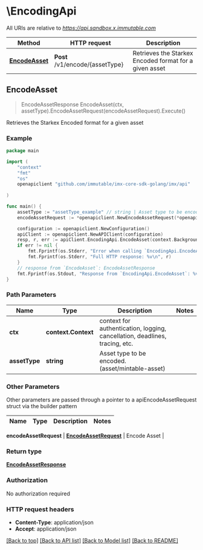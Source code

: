 # \EncodingApi

All URIs are relative to *https://api.sandbox.x.immutable.com*

Method | HTTP request | Description
------------- | ------------- | -------------
[**EncodeAsset**](EncodingApi.md#EncodeAsset) | **Post** /v1/encode/{assetType} | Retrieves the Starkex Encoded format for a given asset



## EncodeAsset

> EncodeAssetResponse EncodeAsset(ctx, assetType).EncodeAssetRequest(encodeAssetRequest).Execute()

Retrieves the Starkex Encoded format for a given asset



### Example

```go
package main

import (
    "context"
    "fmt"
    "os"
    openapiclient "github.com/immutable/imx-core-sdk-golang/imx/api"
    
)

func main() {
    assetType := "assetType_example" // string | Asset type to be encoded. (asset/mintable-asset)
    encodeAssetRequest := *openapiclient.NewEncodeAssetRequest(*openapiclient.NewEncodeAssetRequestToken()) // EncodeAssetRequest | Encode Asset

    configuration := openapiclient.NewConfiguration()
    apiClient := openapiclient.NewAPIClient(configuration)
    resp, r, err := apiClient.EncodingApi.EncodeAsset(context.Background(), assetType).EncodeAssetRequest(encodeAssetRequest).Execute()
    if err != nil {
        fmt.Fprintf(os.Stderr, "Error when calling `EncodingApi.EncodeAsset``: %v\n", err)
        fmt.Fprintf(os.Stderr, "Full HTTP response: %v\n", r)
    }
    // response from `EncodeAsset`: EncodeAssetResponse
    fmt.Fprintf(os.Stdout, "Response from `EncodingApi.EncodeAsset`: %v\n", resp)
}
```

### Path Parameters


Name | Type | Description  | Notes
------------- | ------------- | ------------- | -------------
**ctx** | **context.Context** | context for authentication, logging, cancellation, deadlines, tracing, etc.
**assetType** | **string** | Asset type to be encoded. (asset/mintable-asset) | 

### Other Parameters

Other parameters are passed through a pointer to a apiEncodeAssetRequest struct via the builder pattern


Name | Type | Description  | Notes
------------- | ------------- | ------------- | -------------

 **encodeAssetRequest** | [**EncodeAssetRequest**](EncodeAssetRequest.md) | Encode Asset | 

### Return type

[**EncodeAssetResponse**](EncodeAssetResponse.md)

### Authorization

No authorization required

### HTTP request headers

- **Content-Type**: application/json
- **Accept**: application/json

[[Back to top]](#) [[Back to API list]](../README.md#documentation-for-api-endpoints)
[[Back to Model list]](../README.md#documentation-for-models)
[[Back to README]](../README.md)

